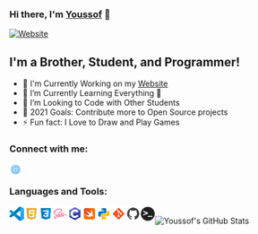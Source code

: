 ### Hi there, I'm [Youssof][website] 👋

[![Website](https://img.shields.io/website?label=youssof.live&style=for-the-badge&url=https%3A%2F%2Fyoussof.live)](https://youssof.live)

## I'm a Brother, Student, and Programmer!

- 🔭 I'm Currently Working on my [Website][website]
- 🌱 I’m Currently Learning Everything 🤣
- 👯 I’m Looking to Code with Other Students
- 🥅 2021 Goals: Contribute more to Open Source projects
- ⚡ Fun fact: I Love to Draw and Play Games

### Connect with me:

[<img align="left" alt="youssof.live" width="22px" src="imgs/icons8-globe_with_meridians.png" />][website]

<br />

### Languages and Tools:

[<img align="left" alt="Visual Studio Code" width="26px" src="https://raw.githubusercontent.com/github/explore/80688e429a7d4ef2fca1e82350fe8e3517d3494d/topics/visual-studio-code/visual-studio-code.png" />][webdevplaylist]
[<img align="left" alt="HTML5" width="26px" src="imgs/icons8-html_5.png" />][webdevplaylist]
[<img align="left" alt="CSS3" width="26px" src="imgs/icons8-css3.png" />][cssplaylist]
[<img align="left" alt="Sass" width="26px" src="imgs/icons8-sass.png" />][cssplaylist]
[<img align="left" alt="C" width="26px" src="imgs/icons8-c_programming.png" />][cprogramming]
[<img align="left" alt="Swift" width="26px" src="imgs/icons8-swift.png" />][swift]
[<img align="left" alt="Python" width="26px" src="imgs/icons8-python.png" />][python]
[<img align="left" alt="Git" width="26px" src="imgs/icons8-git.png" />][webdevplaylist]
[<img align="left" alt="GitHub" width="26px" src="imgs/icons8-github.png" />][webdevplaylist]
[<img align="left" alt="Terminal" width="26px" src="https://raw.githubusercontent.com/github/explore/80688e429a7d4ef2fca1e82350fe8e3517d3494d/topics/terminal/terminal.png" />][webdevplaylist]

<br />

<img align="left" alt="Youssof's GitHub Stats" src="https://github-readme-stats.vercel.app/api?username=Youssof2025&show_icons=true&hide_border=true" />

<br />
<br />

[website]: https://youssof.live
[twitter]: https://twitter.com/codeSTACKr
[youtube]: https://youtube.com/codeSTACKr
[instagram]: https://instagram.com/codeSTACKr
[linkedin]: https://linkedin.com/in/codeSTACKr
[webdevplaylist]: https://www.youtube.com/playlist?list=PLkwxH9e_vrAJ0WbEsFA9W3I1W-g_BTsbt
[cssplaylist]: https://www.youtube.com/playlist?list=PLkwxH9e_vrALSdvZuEh6gqQdmDoDIoqz4
[cprogramming]: https://www.youtube.com/playlist?list=PLKJ19NyHj8cftgidY--e8OfzH1bce6HvA
[swift]: https://www.youtube.com/watch?v=Ulp1Kimblg0
[python]: https://www.youtube.com/watch?v=rfscVS0vtbw